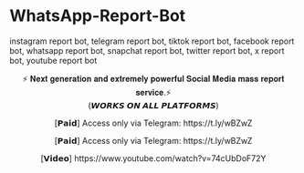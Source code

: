 # WhatsApp-Report-Bot
instagram report bot, telegram report bot, tiktok report bot, facebook report bot, whatsapp report bot, snapchat report bot, twitter report bot, x report bot, youtube report bot


<p align="center">⚡ 𝐍𝐞𝐱𝐭 𝐠𝐞𝐧𝐞𝐫𝐚𝐭𝐢𝐨𝐧 𝐚𝐧𝐝 𝐞𝐱𝐭𝐫𝐞𝐦𝐞𝐥𝐲 𝐩𝐨𝐰𝐞𝐫𝐟𝐮𝐥 𝐒𝐨𝐜𝐢𝐚𝐥 𝐌𝐞𝐝𝐢𝐚 𝐦𝐚𝐬𝐬 𝐫𝐞𝐩𝐨𝐫𝐭 𝐬𝐞𝐫𝐯𝐢𝐜𝐞.⚡<br>
(𝙒𝙊𝙍𝙆𝙎 𝙊𝙉 𝘼𝙇𝙇 𝙋𝙇𝘼𝙏𝙁𝙊𝙍𝙈𝙎) 

<p align="center">
[𝗣𝗮𝗶𝗱] Access only via Telegram: https://t.ly/wBZwZ
</p>

<p align="center">
[𝗣𝗮𝗶𝗱] Access only via Telegram: https://t.ly/wBZwZ
</p>

<p align="center">
[𝗩𝗶𝗱𝗲𝗼] https://www.youtube.com/watch?v=74cUbDoF72Y
</p>
